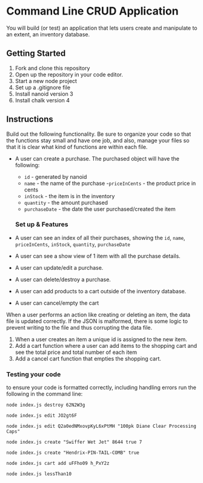 # Command Line CRUD Application

You will build (or test) an application that lets users create and manipulate to an extent, an inventory database. 

## Getting Started

1. Fork and clone this repository
1. Open up the repository in your code editor.
1. Start a new node project
1. Set up a .gitignore file
1. Install nanoid version 3
1. Install chalk version 4

## Instructions

Build out the following functionality. Be sure to organize your code so that the functions stay small and have one job, and also, manage your files so that it is clear what kind of functions are within each file.

- A user can create a purchase. The purchased object will have the following:
  - `id` - generated by nanoid
  - `name` - the name of the purchase
  -`priceInCents` - the product price in cents
  - `inStock` - the item is in the inventory
  - `quantity` - the amount purchased
  - `purchaseDate` - the date the user purchased/created the item
  
  
  ### Set up & Features
  
- A user can see an index of all their purchases, showing the `id`, `name`, `priceInCents`, `inStock`, `quantity`, `purchaseDate`
- A user can see a show view of 1 item with all the purchase details. 
- A user can update/edit a purchase.
- A user can delete/destroy a purchase.
- A user can add products to a cart outside of the inventory database.
- A user can cancel/empty the cart


When a user performs an action like creating or deleting an item, the data file is updated correctly. If the JSON is malformed, there is some logic to prevent writing to the file and thus corrupting the data file.
1. When a user creates an item a unique id is assigned to the new item.
1. Add a cart function where a user can add items to the shopping cart and see the total price and total number of each item
1. Add a cancel cart function that empties the shopping cart.




### Testing your code

to ensure your code is formatted correctly, including handling errors
run the following in the command line:

`node index.js destroy 62N2W3g `

`node index.js edit JO2gt6F `

`node index.js edit Q2a0edNMxovpKyL6xPtMH "100pk Diane Clear Processing Caps"`

`node index.js create "Swiffer Wet Jet" 8644 true 7`

`node index.js create "Hendrix-PIN-TAIL-COMB" true`

`node index.js cart add uFFho09 h_PxY2z`

`node index.js lessThan10`


